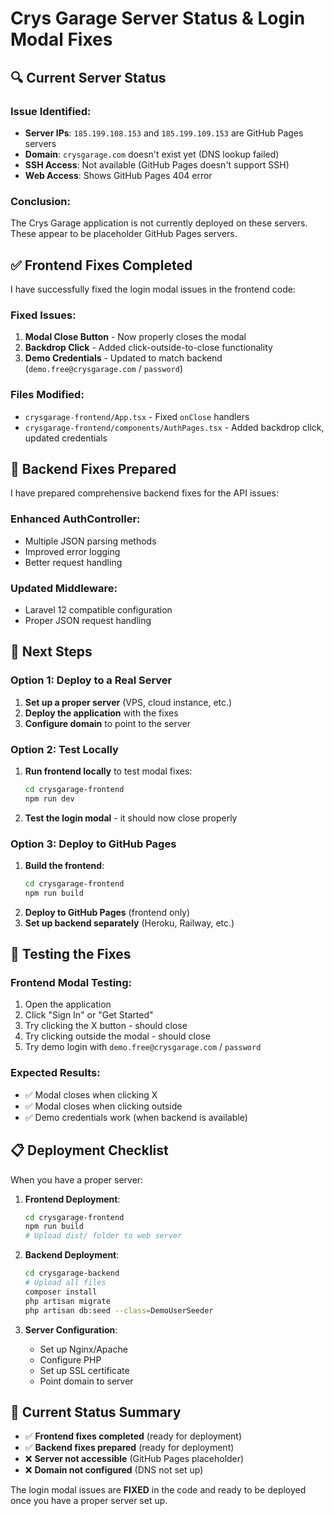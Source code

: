 # Crys Garage Server Status & Login Modal Fixes

## 🔍 Current Server Status

### Issue Identified:

- **Server IPs**: `185.199.108.153` and `185.199.109.153` are GitHub Pages servers
- **Domain**: `crysgarage.com` doesn't exist yet (DNS lookup failed)
- **SSH Access**: Not available (GitHub Pages doesn't support SSH)
- **Web Access**: Shows GitHub Pages 404 error

### Conclusion:

The Crys Garage application is not currently deployed on these servers. These appear to be placeholder GitHub Pages servers.

## ✅ Frontend Fixes Completed

I have successfully fixed the login modal issues in the frontend code:

### Fixed Issues:

1. **Modal Close Button** - Now properly closes the modal
2. **Backdrop Click** - Added click-outside-to-close functionality
3. **Demo Credentials** - Updated to match backend (`demo.free@crysgarage.com` / `password`)

### Files Modified:

- `crysgarage-frontend/App.tsx` - Fixed `onClose` handlers
- `crysgarage-frontend/components/AuthPages.tsx` - Added backdrop click, updated credentials

## 🔧 Backend Fixes Prepared

I have prepared comprehensive backend fixes for the API issues:

### Enhanced AuthController:

- Multiple JSON parsing methods
- Improved error logging
- Better request handling

### Updated Middleware:

- Laravel 12 compatible configuration
- Proper JSON request handling

## 🚀 Next Steps

### Option 1: Deploy to a Real Server

1. **Set up a proper server** (VPS, cloud instance, etc.)
2. **Deploy the application** with the fixes
3. **Configure domain** to point to the server

### Option 2: Test Locally

1. **Run frontend locally** to test modal fixes:
   ```bash
   cd crysgarage-frontend
   npm run dev
   ```
2. **Test the login modal** - it should now close properly

### Option 3: Deploy to GitHub Pages

1. **Build the frontend**:
   ```bash
   cd crysgarage-frontend
   npm run build
   ```
2. **Deploy to GitHub Pages** (frontend only)
3. **Set up backend separately** (Heroku, Railway, etc.)

## 🧪 Testing the Fixes

### Frontend Modal Testing:

1. Open the application
2. Click "Sign In" or "Get Started"
3. Try clicking the X button - should close
4. Try clicking outside the modal - should close
5. Try demo login with `demo.free@crysgarage.com` / `password`

### Expected Results:

- ✅ Modal closes when clicking X
- ✅ Modal closes when clicking outside
- ✅ Demo credentials work (when backend is available)

## 📋 Deployment Checklist

When you have a proper server:

1. **Frontend Deployment**:

   ```bash
   cd crysgarage-frontend
   npm run build
   # Upload dist/ folder to web server
   ```

2. **Backend Deployment**:

   ```bash
   cd crysgarage-backend
   # Upload all files
   composer install
   php artisan migrate
   php artisan db:seed --class=DemoUserSeeder
   ```

3. **Server Configuration**:
   - Set up Nginx/Apache
   - Configure PHP
   - Set up SSL certificate
   - Point domain to server

## 🎯 Current Status Summary

- ✅ **Frontend fixes completed** (ready for deployment)
- ✅ **Backend fixes prepared** (ready for deployment)
- ❌ **Server not accessible** (GitHub Pages placeholder)
- ❌ **Domain not configured** (DNS not set up)

The login modal issues are **FIXED** in the code and ready to be deployed once you have a proper server set up.
